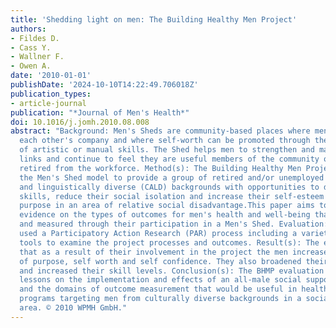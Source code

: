```yaml
---
title: 'Shedding light on men: The Building Healthy Men Project'
authors:
- Fildes D.
- Cass Y.
- Wallner F.
- Owen A.
date: '2010-01-01'
publishDate: '2024-10-10T14:22:49.706018Z'
publication_types:
- article-journal
publication: "*Journal of Men's Health*"
doi: 10.1016/j.jomh.2010.08.008
abstract: "Background: Men's Sheds are community-based places where men can enjoy
  each other's company and where self-worth can be promoted through the development
  of artistic or manual skills. The Shed helps men to strengthen and maintain social
  links and continue to feel they are useful members of the community once they have
  retired from the workforce. Method(s): The Building Healthy Men Project (BHMP) used
  the Men's Shed model to provide a group of retired and/or unemployed men from culturally
  and linguistically diverse (CALD) backgrounds with opportunities to develop new
  skills, reduce their social isolation and increase their self-esteem and sense of
  purpose in an area of relative social disadvantage.This paper aims to contribute
  evidence on the types of outcomes for men's health and well-being that can be achieved
  and measured through their participation in a Men's Shed. Evaluation: The evaluation
  used a Participatory Action Research (PAR) process including a variety of data collection
  tools to examine the project processes and outcomes. Result(s): The evaluation showed
  that as a result of their involvement in the project the men increased their sense
  of purpose, self worth and self confidence. They also broadened their social networks
  and increased their skill levels. Conclusion(s): The BHMP evaluation highlighted
  lessons on the implementation and effects of an all-male social support network
  and the domains of outcome measurement that would be useful in health promotion
  programs targeting men from culturally diverse backgrounds in a socially disadvantaged
  area. © 2010 WPMH GmbH."
---
```

